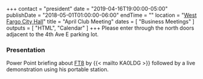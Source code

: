 +++
contact = "president"
date = "2019-04-16T19:00:00-05:00"
publishDate = "2018-05-01T01:00:00-06:00"
endTime = ""
location = "[West Fargo City Hall](/places/west-fargo-city-hall/)"
title = "April Club Meeting"
dates = [ "Business Meetings" ]
outputs = [ "HTML", "Calendar" ]
+++
Please enter through the north
doors adjacent to the 4th Ave E parking lot.

### Presentation

Power Point briefing about
[FT8](https://www.wsjtx.net/home/ft8-mode.html)
by {{< mailto KA0LDG >}} followed by a live
demonstration using his portable station.

